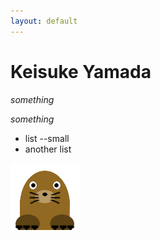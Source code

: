 ```yaml
---
layout: default
---
```


# Keisuke Yamada

_something_

*something*

- list
--small
- another list

![Test Image](images/mogu2.png)

